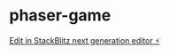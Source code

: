 # phaser-game

[Edit in StackBlitz next generation editor ⚡️](https://stackblitz.com/~/github.com/hongha1412/phaser-game)